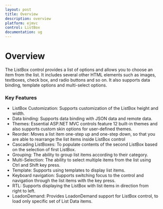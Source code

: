 ```yaml
---
layout: post
title: Overview
description: overview
platform: ejmvc
control: ListBox
documentation: ug
---
```


# Overview

The ListBox control provides a list of options and allows you to choose an item from the list. It includes several other HTML elements such as images, textboxes, check box, and radio buttons and so on. It also supports data binding, template options and multi-select options.

### Key Features 

* ListBox Customization: Supports customization of the ListBox height and width. 
* Data binding: Supports data binding with JSON data and remote data.
* Themes: Essential ASP.NET MVC controls feature 12 built-in themes and also supports custom skin options for user-defined themes.
* Reorder: Moves a list item one-step up and one-step down, so that you are able to rearrange the list items inside ListBox control
* Cascading ListBoxes: To populate contents of the second ListBox based on the selection of first ListBox.  
* Grouping: The ability to group list items according to their category.
* Multi-Selection: The ability to select multiple items from the list using Ctrl and Shift key press.
* Template: Supports using templates to display list items.
* Keyboard navigation: Supports switching focus to the control and navigation through the list items with the key press.
* RTL: Supports displaying the ListBox with list items in direction from right to left.
* LoadonDemand: Provides LoadonDemand support for ListBox control, to load only specific set of List Data items.



